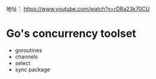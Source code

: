 地址： https://www.youtube.com/watch?v=rDRa23k70CU

# Go's concurrency toolset

- goroutines
- channels
- select
- sync package
